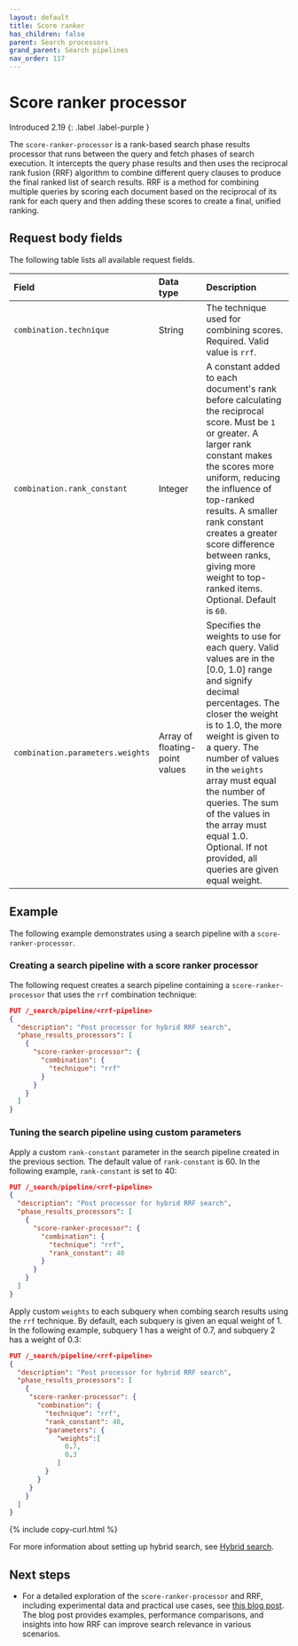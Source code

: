 ```yaml
---
layout: default
title: Score ranker
has_children: false
parent: Search processors
grand_parent: Search pipelines
nav_order: 117
---
```


# Score ranker processor
Introduced 2.19
{: .label .label-purple }

The `score-ranker-processor` is a rank-based search phase results processor that runs between the query and fetch phases of search execution. It intercepts the query phase results and then uses the reciprocal rank fusion (RRF) algorithm to combine different query clauses to produce the final ranked list of search results. RRF is a method for combining multiple queries by scoring each document based on the reciprocal of its rank for each query and then adding these scores to create a final, unified ranking.

## Request body fields

The following table lists all available request fields.

Field | Data type | Description
:--- | :--- | :---
`combination.technique` | String | The technique used for combining scores. Required. Valid value is `rrf`.
`combination.rank_constant` | Integer | A constant added to each document's rank before calculating the reciprocal score. Must be `1` or greater. A larger rank constant makes the scores more uniform, reducing the influence of top-ranked results. A smaller rank constant creates a greater score difference between ranks, giving more weight to top-ranked items. Optional. Default is `60`.
`combination.parameters.weights` | Array of floating-point values | Specifies the weights to use for each query. Valid values are in the [0.0, 1.0] range and signify decimal percentages. The closer the weight is to 1.0, the more weight is given to a query. The number of values in the `weights` array must equal the number of queries. The sum of the values in the array must equal 1.0. Optional. If not provided, all queries are given equal weight.

## Example

The following example demonstrates using a search pipeline with a `score-ranker-processor`.

### Creating a search pipeline with a score ranker processor

The following request creates a search pipeline containing a `score-ranker-processor` that uses the `rrf` combination technique:

```json
PUT /_search/pipeline/<rrf-pipeline>
{
  "description": "Post processor for hybrid RRF search",
  "phase_results_processors": [
    {
      "score-ranker-processor": {
        "combination": {
          "technique": "rrf"
        }
      }
    }
  ]
}
```

### Tuning the search pipeline using custom parameters

Apply a custom `rank-constant` parameter in the search pipeline created in the previous section. The default value of `rank-constant` is 60. In the following example, `rank-constant` is set to 40:

```json
PUT /_search/pipeline/<rrf-pipeline>
{
  "description": "Post processor for hybrid RRF search",
  "phase_results_processors": [
    {
      "score-ranker-processor": {
        "combination": {
          "technique": "rrf",
          "rank_constant": 40
        }
      }
    }
  ]
}
```

Apply custom `weights` to each subquery when combing search results using the `rrf` technique. By default, each subquery is given an equal weight of 1. In the following example, subquery 1 has a weight of 0.7, and subquery 2 has a weight of 0.3:

```json
PUT /_search/pipeline/<rrf-pipeline>
{
  "description": "Post processor for hybrid RRF search",
  "phase_results_processors": [
    {   
     "score-ranker-processor": {
       "combination": {
         "technique": "rrf",
         "rank_constant": 40,
         "parameters": {
            "weights":[
              0.7,
              0.3
            ]
         }
       }
     }
    }
  ]
}
```
{% include copy-curl.html %}

For more information about setting up hybrid search, see [Hybrid search]({{site.url}}{{site.baseurl}}/search-plugins/hybrid-search/).

## Next steps

- For a detailed exploration of the `score-ranker-processor` and RRF, including experimental data and practical use cases, see [this blog post](https://opensearch.org/blog/introducing-reciprocal-rank-fusion-hybrid-search/). The blog post provides examples, performance comparisons, and insights into how RRF can improve search relevance in various scenarios.
